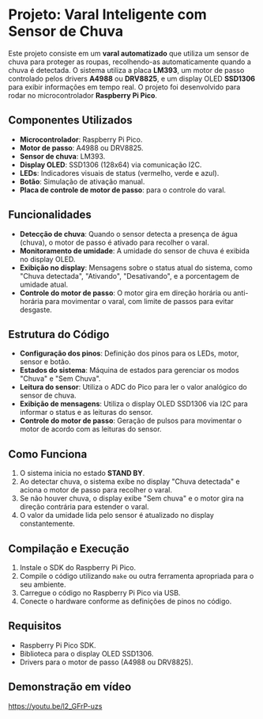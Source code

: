 # Projeto: Varal Inteligente com Sensor de Chuva

Este projeto consiste em um **varal automatizado** que utiliza um sensor de chuva para proteger as roupas, recolhendo-as automaticamente quando a chuva é detectada. O sistema utiliza a placa **LM393**, um motor de passo controlado pelos drivers **A4988** ou **DRV8825**, e um display OLED **SSD1306** para exibir informações em tempo real. O projeto foi desenvolvido para rodar no microcontrolador **Raspberry Pi Pico**.

## Componentes Utilizados
- **Microcontrolador**: Raspberry Pi Pico.
- **Motor de passo**: A4988 ou DRV8825.
- **Sensor de chuva**: LM393.
- **Display OLED**: SSD1306 (128x64) via comunicação I2C.
- **LEDs**: Indicadores visuais de status (vermelho, verde e azul).
- **Botão**: Simulação de ativação manual.
- **Placa de controle de motor de passo**: para o controle do varal.

## Funcionalidades
- **Detecção de chuva**: Quando o sensor detecta a presença de água (chuva), o motor de passo é ativado para recolher o varal.
- **Monitoramento de umidade**: A umidade do sensor de chuva é exibida no display OLED.
- **Exibição no display**: Mensagens sobre o status atual do sistema, como "Chuva detectada", "Ativando", "Desativando", e a porcentagem de umidade atual.
- **Controle do motor de passo**: O motor gira em direção horária ou anti-horária para movimentar o varal, com limite de passos para evitar desgaste.

## Estrutura do Código
- **Configuração dos pinos**: Definição dos pinos para os LEDs, motor, sensor e botão.
- **Estados do sistema**: Máquina de estados para gerenciar os modos "Chuva" e "Sem Chuva".
- **Leitura do sensor**: Utiliza o ADC do Pico para ler o valor analógico do sensor de chuva.
- **Exibição de mensagens**: Utiliza o display OLED SSD1306 via I2C para informar o status e as leituras do sensor.
- **Controle do motor de passo**: Geração de pulsos para movimentar o motor de acordo com as leituras do sensor.
  
## Como Funciona
1. O sistema inicia no estado **STAND BY**.
2. Ao detectar chuva, o sistema exibe no display "Chuva detectada" e aciona o motor de passo para recolher o varal.
3. Se não houver chuva, o display exibe "Sem chuva" e o motor gira na direção contrária para estender o varal.
4. O valor da umidade lida pelo sensor é atualizado no display constantemente.

## Compilação e Execução
1. Instale o SDK do Raspberry Pi Pico.
2. Compile o código utilizando `make` ou outra ferramenta apropriada para o seu ambiente.
3. Carregue o código no Raspberry Pi Pico via USB.
4. Conecte o hardware conforme as definições de pinos no código.

## Requisitos
- Raspberry Pi Pico SDK.
- Biblioteca para o display OLED SSD1306.
- Drivers para o motor de passo (A4988 ou DRV8825).
  
## Demonstração em vídeo
https://youtu.be/l2_GFrP-uzs
